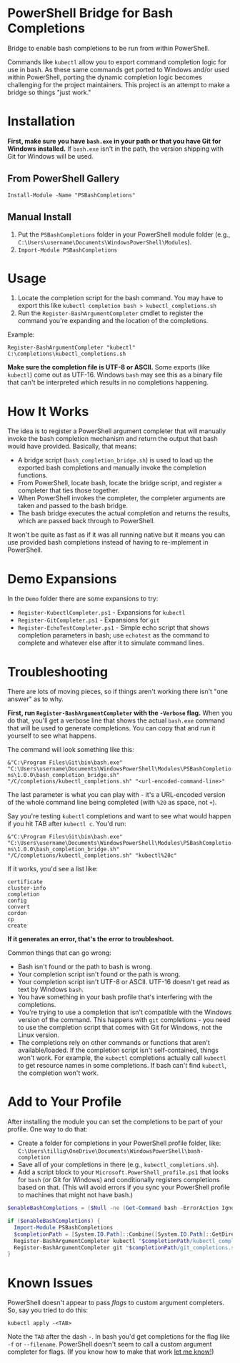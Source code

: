 # PowerShell Bridge for Bash Completions

Bridge to enable bash completions to be run from within PowerShell.

Commands like `kubectl` allow you to export command completion logic for use in bash. As these same commands get ported to Windows and/or used within PowerShell, porting the dynamic completion logic becomes challenging for the project maintainers. This project is an attempt to make a bridge so things "just work."

# Installation

**First, make sure you have `bash.exe` in your path or that you have Git for Windows installed.** If `bash.exe` isn't in the path, the version shipping with Git for Windows will be used.

## From PowerShell Gallery

`Install-Module -Name "PSBashCompletions"`

## Manual Install

1. Put the `PSBashCompletions` folder in your PowerShell module folder (e.g., `C:\Users\username\Documents\WindowsPowerShell\Modules`).
2. `Import-Module PSBashCompletions`

# Usage

1. Locate the completion script for the bash command. You may have to export this like `kubectl completion bash > kubectl_completions.sh`
2. Run the `Register-BashArgumentCompleter` cmdlet to register the command you're expanding and the location of the completions.

Example:

`Register-BashArgumentCompleter "kubectl" C:\completions\kubectl_completions.sh`

**Make sure the completion file is UTF-8 or ASCII.** Some exports (like `kubectl`) come out as UTF-16. Windows `bash` may see this as a binary file that can't be interpreted which results in no completions happening.

# How It Works

The idea is to register a PowerShell argument completer that will manually invoke the bash completion mechanism and return the output that bash would have provided. Basically, that means:

- A bridge script (`bash_completion_bridge.sh`) is used to load up the exported bash completions and manually invoke the completion functions.
- From PowerShell, locate bash, locate the bridge script, and register a completer that ties those together.
- When PowerShell invokes the completer, the completer arguments are taken and passed to the bash bridge.
- The bash bridge executes the actual completion and returns the results, which are passed back through to PowerShell.

It won't be quite as fast as if it was all running native but it means you can use provided bash completions instead of having to re-implement in PowerShell.

# Demo Expansions

In the `Demo` folder there are some expansions to try:

- `Register-KubectlCompleter.ps1` - Expansions for `kubectl`
- `Register-GitCompleter.ps1` - Expansions for `git`
- `Register-EchoTestCompleter.ps1` - Simple echo script that shows completion parameters in bash; use `echotest` as the command to complete and whatever else after it to simulate command lines.

# Troubleshooting

There are lots of moving pieces, so if things aren't working there isn't "one answer" as to why.

**First, run `Register-BashArgumentCompleter` with the `-Verbose` flag.** When you do that, you'll get a verbose line that shows the actual `bash.exe` command that will be used to generate completions. You can copy that and run it yourself to see what happens.

The command will look something like this:

`&"C:\Program Files\Git\bin\bash.exe" "C:\Users\username\Documents\WindowsPowerShell\Modules\PSBashCompletions\1.0.0\bash_completion_bridge.sh" "/C/completions/kubectl_completions.sh" "<url-encoded-command-line>"`

The last parameter is what you can play with - it's a URL-encoded version of the whole command line being completed (with `%20` as space, not `+`).

Say you're testing `kubectl` completions and want to see what would happen if you hit TAB after `kubectl c`. You'd run:

`&"C:\Program Files\Git\bin\bash.exe" "C:\Users\username\Documents\WindowsPowerShell\Modules\PSBashCompletions\1.0.0\bash_completion_bridge.sh" "/C/completions/kubectl_completions.sh" "kubectl%20c"`

If it works, you'd see a list like:

```
certificate
cluster-info
completion
config
convert
cordon
cp
create
```

**If it generates an error, that's the error to troubleshoot.**

Common things that can go wrong:

- Bash isn't found or the path to bash is wrong.
- Your completion script isn't found or the path is wrong.
- Your completion script isn't UTF-8 or ASCII. UTF-16 doesn't get read as text by Windows `bash`.
- You have something in your bash profile that's interfering with the completions.
- You're trying to use a completion that isn't compatible with the Windows version of the command. This happens with `git` completions - you need to use the completion script that comes with Git for Windows, not the Linux version.
- The completions rely on other commands or functions that aren't available/loaded. If the completion script isn't self-contained, things won't work. For example, the `kubectl` completions actually call `kubectl` to get resource names in some completions. If bash can't find `kubectl`, the completion won't work.

# Add to Your Profile

After installing the module you can set the completions to be part of your profile. One way to do that:

- Create a folder for completions in your PowerShell profile folder, like: `C:\Users\tillig\OneDrive\Documents\WindowsPowerShell\bash-completion`
- Save all of your completions in there (e.g., `kubectl_completions.sh`).
- Add a script block to your `Microsoft.PowerShell_profile.ps1` that looks for `bash` (or Git for Windows) and conditionally registers completions based on that. (This will avoid errors if you sync your PowerShell profile to machines that might not have bash.)

```powershell
$enableBashCompletions = ($Null -ne (Get-Command bash -ErrorAction Ignore)) -or ($Null -ne (Get-Command git -ErrorAction Ignore))

if ($enableBashCompletions) {
  Import-Module PSBashCompletions
  $completionPath = [System.IO.Path]::Combine([System.IO.Path]::GetDirectoryName($profile), "bash-completion")
  Register-BashArgumentCompleter kubectl "$completionPath/kubectl_completions.sh"
  Register-BashArgumentCompleter git "$completionPath/git_completions.sh"
}
```

# Known Issues

PowerShell doesn't appear to pass _flags_ to custom argument completers. So, say you tried to do this:

`kubectl apply -<TAB>`

Note the `TAB` after the dash `-`. In bash you'd get completions for the flag like `-f` or `--filename`. PowerShell doesn't seem to call a custom argument completer for flags. (If you know how to make that work [let me know!](https://github.com/tillig/ps-bash-completions/issues))